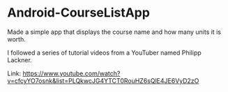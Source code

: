 # Android-CourseListApp
Made a simple app that displays the course name and how many units it is worth.

I followed a series of tutorial videos from a YouTuber named Philipp Lackner.

Link: https://www.youtube.com/watch?v=cfcyYO7osnk&list=PLQkwcJG4YTCT0RouHZ6sQlE4JE6VyD2zO
